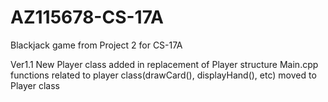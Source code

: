 # AZ115678-CS-17A
Blackjack game from Project 2 for CS-17A

Ver1.1
New Player class added in replacement of Player structure
Main.cpp functions related to player class(drawCard(), displayHand(), etc) moved to Player class